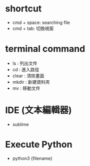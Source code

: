 # shortcut
- cmd + space: searching file
- cmd + tab: 切換視窗

# terminal command 
- ls : 列出文件
- cd : 進入路徑
- clear : 清除畫面
- mkdir : 新建資料夾
- mv : 移動文件

# IDE (文本編輯器) 
- sublime

# Execute Python
- python3 {filename}